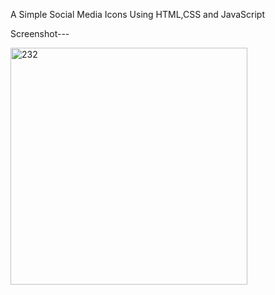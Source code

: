 A Simple Social Media Icons Using HTML,CSS and JavaScript

Screenshot---

<img width="379" alt="232" src="https://github.com/user-attachments/assets/ce35345b-baf9-4d80-a855-d01392df22db" />
